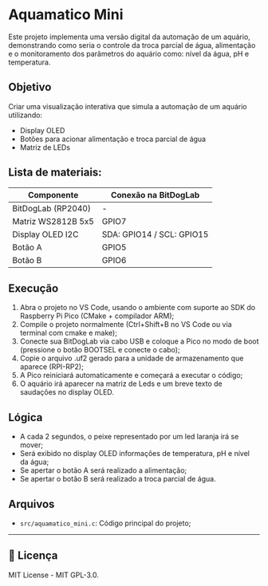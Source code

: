 # Aquamatico Mini

Este projeto implementa uma versão digital da automação de um aquário, demonstrando como seria o controle da troca parcial de água, alimentação e o monitoramento dos parâmetros do aquário como: nível da água, pH e temperatura.

## Objetivo

Criar uma visualização interativa que simula a automação de um aquário utilizando:

- Display OLED
- Botões para acionar alimentação e troca parcial de água
- Matriz de LEDs

##  Lista de materiais: 

| Componente            | Conexão na BitDogLab      |
|-----------------------|---------------------------|
| BitDogLab (RP2040)    | -                         |
| Matriz WS2812B 5x5    | GPIO7                     |
| Display OLED I2C      | SDA: GPIO14 / SCL: GPIO15 |
| Botão A               | GPIO5                     |
| Botão B               | GPIO6                     |

## Execução

1. Abra o projeto no VS Code, usando o ambiente com suporte ao SDK do Raspberry Pi Pico (CMake + compilador ARM);
2. Compile o projeto normalmente (Ctrl+Shift+B no VS Code ou via terminal com cmake e make);
3. Conecte sua BitDogLab via cabo USB e coloque a Pico no modo de boot (pressione o botão BOOTSEL e conecte o cabo);
4. Copie o arquivo .uf2 gerado para a unidade de armazenamento que aparece (RPI-RP2);
5. A Pico reiniciará automaticamente e começará a executar o código;
6. O aquário irá aparecer na matriz de Leds e um breve texto de saudações no display OLED.

## Lógica

- A cada 2 segundos, o peixe representado por um led laranja irá se mover;
- Será exibido no display OLED informações de temperatura, pH e nível da água;
- Se apertar o botão A será realizado a alimentação;
- Se apertar o botão B será realizado a troca parcial de água.

##  Arquivos

- `src/aquamatico_mini.c`: Código principal do projeto;

---

## 📜 Licença
MIT License - MIT GPL-3.0.